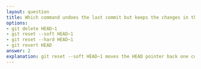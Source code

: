 ```yaml
---
layout: question
title: Which command undoes the last commit but keeps the changes in the working directory?
options:
- git delete HEAD~1
- git reset --soft HEAD~1
- git reset --hard HEAD~1
- git revert HEAD
answer: 2
explanation: git reset --soft HEAD~1 moves the HEAD pointer back one commit but keeps the changes in the staging area, allowing you to modify and recommit them.
---
```

